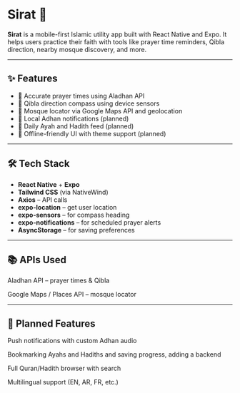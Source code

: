 # Sirat 📿

**Sirat** is a mobile-first Islamic utility app built with React Native and Expo. It helps users practice their faith with tools like prayer time reminders, Qibla direction, nearby mosque discovery, and more.

---

## ✨ Features

- 🕌 Accurate prayer times using Aladhan API
- 🧭 Qibla direction compass using device sensors
- 📍 Mosque locator via Google Maps API and geolocation
- 🔔 Local Adhan notifications (planned)
- 📖 Daily Ayah and Hadith feed (planned)
- 🌙 Offline-friendly UI with theme support (planned)

---

## 🛠️ Tech Stack

- **React Native** + **Expo**
- **Tailwind CSS** (via NativeWind)
- **Axios** – API calls
- **expo-location** – get user location
- **expo-sensors** – for compass heading
- **expo-notifications** – for scheduled prayer alerts
- **AsyncStorage** – for saving preferences

---

## 📚 APIs Used

Aladhan API – prayer times & Qibla

Google Maps / Places API – mosque locator

---

## 🚧 Planned Features

Push notifications with custom Adhan audio

Bookmarking Ayahs and Hadiths and saving progress, adding a backend

Full Quran/Hadith browser with search

Multilingual support (EN, AR, FR, etc.)